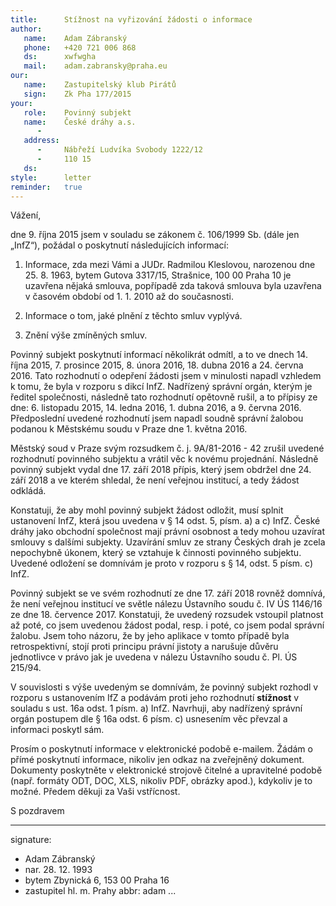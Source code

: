 ```yaml
---
title:      Stížnost na vyřizování žádosti o informace
author:
   name:    Adam Zábranský
   phone:   +420 721 006 868
   ds:      xwfwgha
   mail:    adam.zabransky@praha.eu
our:
   name:    Zastupitelský klub Pirátů
   sign:    Zk Pha 177/2015
your:
   role:    Povinný subjekt
   name:    České dráhy a.s.
      -     
   address:
      -     Nábřeží Ludvíka Svobody 1222/12
      -     110 15 
   ds:      
style:      letter
reminder:   true
---
```


Vážení,

dne 9. října 2015 jsem v souladu se zákonem č. 106/1999 Sb. (dále jen „InfZ“), požádal o poskytnutí následujících informací:

1. Informace, zda mezi Vámi a JUDr. Radmilou Kleslovou, narozenou dne 25. 8. 1963, bytem Gutova 3317/15, Strašnice, 100 00 Praha 10 je uzavřena nějaká smlouva, popřípadě zda taková smlouva byla uzavřena v časovém období od 1. 1. 2010 až do současnosti.

2. Informace o tom, jaké plnění z těchto smluv vyplývá.

3. Znění výše zmíněných smluv.

Povinný subjekt poskytnutí informací několikrát odmítl, a to ve dnech 14. října 2015, 7. prosince 2015, 8. února 2016, 18. dubna 2016 a 24. června 2016. Tato rozhodnutí o odepření žádosti jsem v minulosti napadl vzhledem k tomu, že byla v rozporu s dikcí InfZ. Nadřízený správní orgán, kterým je ředitel společnosti, následně tato rozhodnutí opětovně rušil, a to přípisy ze dne: 6. listopadu 2015, 14. ledna 2016, 1. dubna 2016, a 9. června 2016. Předposlední uvedené rozhodnutí jsem napadl soudně správní žalobou podanou k Městskému soudu v Praze dne 1. května 2016.

Městský soud v Praze svým rozsudkem č. j. 9A/81-2016 - 42 zrušil uvedené rozhodnutí povinného subjektu a vrátil věc k novému projednání. Následně povinný subjekt vydal dne 17. září 2018 přípis, který jsem obdržel dne 24. září 2018 a ve kterém shledal, že není veřejnou institucí, a tedy žádost odkládá.

Konstatuji, že aby mohl povinný subjekt žádost odložit, musí splnit ustanovení InfZ, která jsou uvedena v § 14 odst. 5, písm. a) a c) InfZ. České dráhy jako obchodní společnost mají právní osobnost a tedy mohou uzavírat smlouvy s dalšími subjekty. Uzavírání smluv ze strany Českých drah je zcela nepochybně úkonem, který se vztahuje k činnosti povinného subjektu. Uvedené odložení se domnívám je proto v rozporu s § 14, odst. 5 písm. c) InfZ. 

Povinný subjekt se ve svém rozhodnutí ze dne 17. září 2018 rovněž domnívá, že není veřejnou institucí ve světle nálezu Ústavního soudu č. IV ÚS 1146/16 ze dne 18. července 2017. Konstatuji, že uvedený rozsudek vstoupil platnost až poté, co jsem uvedenou žádost podal, resp. i poté, co jsem podal správní žalobu. Jsem toho názoru, že by jeho aplikace v tomto případě byla retrospektivní, stojí proti principu právní jistoty a narušuje důvěru jednotlivce v právo jak je uvedena v nálezu Ústavního soudu č. Pl. ÚS 215/94. 

V souvislosti s výše uvedeným se domnívám, že povinný subjekt rozhodl v rozporu s ustanovením IfZ a podávám proti jeho rozhodnutí **stížnost** v souladu s ust. 16a odst. 1 písm. a) InfZ. Navrhuji, aby nadřízený správní orgán postupem dle § 16a odst. 6 písm. c) usnesením věc převzal a informaci poskytl sám.

Prosím o poskytnutí informace v elektronické podobě e-mailem. Žádám o přímé poskytnutí informace, nikoliv jen odkaz na zveřejněný dokument. Dokumenty poskytněte v elektronické strojově čitelné a upravitelné podobě (např. formáty ODT, DOC, XLS, nikoliv PDF, obrázky apod.), kdykoliv je to možné. Předem děkuji za Vaši vstřícnost. 

S pozdravem

---
signature: 
  - Adam Zábranský
  - nar. 28. 12. 1993
  - bytem Zbynická 6, 153 00 Praha 16
  - zastupitel hl. m. Prahy
abbr:       adam
...
